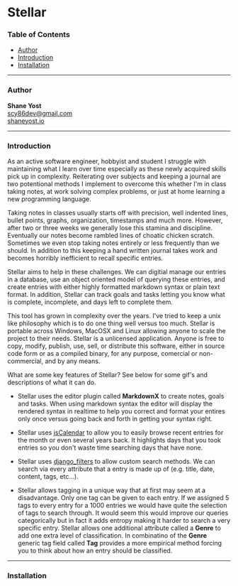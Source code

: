 # Stellar

### <a name="table-of-contents"></a>Table of Contents  
  * [Author](#Author)  
  * [Introduction](#Introduction)  
  * [Installation](#Installation)  

---

### <a name="Author"></a>Author  

__Shane Yost__  
[scy86dev@gmail.com](scy86dev@gmail.com)  
[shaneyost.io](https://www.shaneyost.io)  

---

### <a name="Introduction"></a>__Introduction__  

As an active software engineer, hobbyist and student I struggle with 
maintaining what I learn over time especially as these newly acquired skills 
pick up in complexity. Reiterating over subjects and keeping a journal are two 
potentional methods I implement to overcome this whether I'm in class taking 
notes, at work solving complex problems, or just at home learning a new 
programming language.  

Taking notes in classes usually starts off with precision, well indented lines, 
bullet points, graphs, organization, timestamps and much more. However, after 
two or three weeks we generally lose this stamina and discipline. Eventually our 
notes become rambled lines of choatic chicken scratch. Sometimes we even stop 
taking notes entirely or less frequently than we should. In addition to this 
keeping a hand written journal takes work and becomes horribly inefficient to 
recall specific entries.  

Stellar aims to help in these challenges. We can digitial manage our entries in 
a database, use an object oriented model of querying these entries, and create 
entries with either highly formatted markdown syntax or plain text format. In 
addition, Stellar can track goals and tasks letting you know what is complete, 
incomplete, and days left to complete them.  

This tool has grown in complexity over the years. I've tried to keep a unix like 
philosophy which is to do one thing well versus too much.  Stellar is portable 
across Windows, MacOSX and Linux allowing anyone to scale the project to their 
needs. Stellar is a unlicensed application. Anyone is free to copy, modify, 
publish, use, sell, or distribute this software, either in source code form or 
as a compiled binary, for any purpose, comercial or non-commercial, and by any 
means.  

What are some key features of Stellar? See below for some gif's and descriptions 
of what it can do.  

  * Stellar uses the editor plugin called __MarkdownX__ to create notes, goals 
    and tasks. When using markdown syntax the editor will display the rendered 
    syntax in realtime to help you correct and format your entires only once 
    versus going back and forth in getting your syntax right.  

  * Stellar uses [jsCalendar](https://gramthanos.github.io/jsCalendar/index.html) 
    to allow you to easily browse recent entries for the month or even several 
    years back. It highlights days that you took entries so you don't waste time 
    searching days that have none.  

  * Stellar uses [django_filters](https://django-filter.readthedocs.io/en/master/) 
    to allow custom search methods. We can search via every attribute that a 
    entry is made up of (e.g. title, date, content, tags, etc...).  

  * Stellar allows tagging in a unique way that at first may seem at a 
    disadvantage. Only one tag can be given to each entry. If we assigned 5 tags 
    to every entry for a 1000 entries we would have quite the selection of tags 
    to search through. It would seem this would improve our queries 
    categorically but in fact it adds entropy making it harder to search a very 
    specific entry. Stellar allows one additional attribute called a __Genre__ 
    to add one extra level of classification. In combinatino of the __Genre__ 
    generic tag field called __Tag__ provides a more empirical method forcing 
    you to think about how an entry should be classified.  

---

### <a name="Installation"></a>__Installation__  